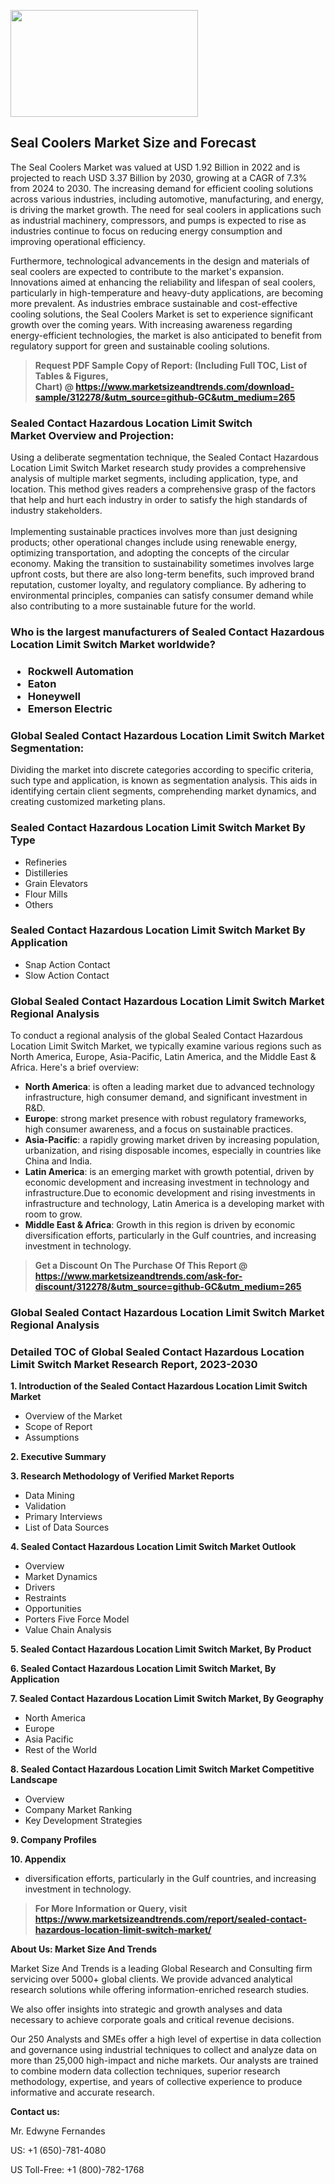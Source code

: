 <p><img class="alignnone size-medium wp-image-20088" src="https://ffe5etoiles.com/wp-content/uploads/2024/12/MST1-300x171.png" alt="" width="300" height="171" /></p><h2>Seal Coolers Market Size and Forecast</h2><p>The Seal Coolers Market was valued at USD 1.92 Billion in 2022 and is projected to reach USD 3.37 Billion by 2030, growing at a CAGR of 7.3% from 2024 to 2030. The increasing demand for efficient cooling solutions across various industries, including automotive, manufacturing, and energy, is driving the market growth. The need for seal coolers in applications such as industrial machinery, compressors, and pumps is expected to rise as industries continue to focus on reducing energy consumption and improving operational efficiency.</p><p>Furthermore, technological advancements in the design and materials of seal coolers are expected to contribute to the market's expansion. Innovations aimed at enhancing the reliability and lifespan of seal coolers, particularly in high-temperature and heavy-duty applications, are becoming more prevalent. As industries embrace sustainable and cost-effective cooling solutions, the Seal Coolers Market is set to experience significant growth over the coming years. With increasing awareness regarding energy-efficient technologies, the market is also anticipated to benefit from regulatory support for green and sustainable cooling solutions.</p></p><blockquote id="" class=""><strong>Request PDF Sample Copy of Report: (Including Full TOC, List of Tables &amp; Figures, Chart)&nbsp;@&nbsp;<strong><a href="https://www.marketsizeandtrends.com/download-sample/312278/&utm_source=github-GC&utm_medium=265" target="_blank">https://www.marketsizeandtrends.com/download-sample/312278/&utm_source=github-GC&utm_medium=265</a></strong></strong></blockquote><h3 id="" class="">Sealed Contact Hazardous Location Limit Switch Market&nbsp;Overview and Projection:</h3><p id="" class="">Using a deliberate segmentation technique, the Sealed Contact Hazardous Location Limit Switch Market research study provides a comprehensive analysis of multiple market segments, including application, type, and location. This method gives readers a comprehensive grasp of the factors that help and hurt each industry in order to satisfy the high standards of industry stakeholders. <br /> <br />Implementing sustainable practices involves more than just designing products; other operational changes include using renewable energy, optimizing transportation, and adopting the concepts of the circular economy. Making the transition to sustainability sometimes involves large upfront costs, but there are also long-term benefits, such improved brand reputation, customer loyalty, and regulatory compliance. By adhering to environmental principles, companies can satisfy consumer demand while also contributing to a more sustainable future for the world.</p><h3 id="" class="">Who is the largest manufacturers of&nbsp;Sealed Contact Hazardous Location Limit Switch Market worldwide?</h3><h3 class=""><p><ul><li>Rockwell Automation </li><li> Eaton </li><li> Honeywell </li><li> Emerson Electric</li></ul></p></h3><h3 id="" class="">Global&nbsp;Sealed Contact Hazardous Location Limit Switch Market Segmentation:</h3><p id="" class="">Dividing the market into discrete categories according to specific criteria, such type and application, is known as segmentation analysis. This aids in identifying certain client segments, comprehending market dynamics, and creating customized marketing plans.</p><h3 id="" class="">Sealed Contact Hazardous Location Limit Switch Market&nbsp;By Type</h3><p><p><ul><li>Refineries</li><li> Distilleries</li><li> Grain Elevators</li><li> Flour Mills</li><li> Others</p></li></ul></p></p><h3 id="" class="">Sealed Contact Hazardous Location Limit Switch Market&nbsp;By Application</h3><p class=""><p><ul><li>Snap Action Contact</li><li> Slow Action Contact</li></ul></p></p><h3 id="" class="">Global Sealed Contact Hazardous Location Limit Switch Market Regional Analysis</h3><p id="" class="">To conduct a regional analysis of the global Sealed Contact Hazardous Location Limit Switch Market, we typically examine various regions such as North America, Europe, Asia-Pacific, Latin America, and the Middle East &amp; Africa. Here's a brief overview:</p><ul><li><strong>North America</strong>: is often a leading market due to advanced technology infrastructure, high consumer demand, and significant investment in R&amp;D.</li><li><strong>Europe</strong>: strong market presence with robust regulatory frameworks, high consumer awareness, and a focus on sustainable practices.</li><li><strong>Asia-Pacific</strong>: a rapidly growing market driven by increasing population, urbanization, and rising disposable incomes, especially in countries like China and India.</li><li><strong>Latin America</strong>: is an emerging market with growth potential, driven by economic development and increasing investment in technology and infrastructure.Due to economic development and rising investments in infrastructure and technology, Latin America is a developing market with room to grow.</li><li><strong>Middle East &amp; Africa</strong>: Growth in this region is driven by economic diversification efforts, particularly in the Gulf countries, and increasing investment in technology.</li></ul><blockquote id="" class=""><strong>Get a Discount On The Purchase Of This Report @ <strong><a href="https://www.marketsizeandtrends.com/ask-for-discount/312278/&utm_source=github-GC&utm_medium=265" target="_blank">https://www.marketsizeandtrends.com/ask-for-discount/312278/&utm_source=github-GC&utm_medium=265</a></strong></strong></blockquote><h3 id="" class="">Global Sealed Contact Hazardous Location Limit Switch Market Regional Analysis</h3><h3 id="" class="">Detailed TOC of Global Sealed Contact Hazardous Location Limit Switch Market Research Report, 2023-2030</h3><p id="" class=""><strong>1. Introduction of the Sealed Contact Hazardous Location Limit Switch Market</strong></p><ul><li>Overview of the Market</li><li>Scope of Report</li><li>Assumptions</li></ul><p id="" class=""><strong>2. Executive Summary</strong></p><p id="" class=""><strong>3. Research Methodology of Verified Market Reports</strong></p><ul><li>Data Mining</li><li>Validation</li><li>Primary Interviews</li><li>List of Data Sources</li></ul><p id="" class=""><strong>4. Sealed Contact Hazardous Location Limit Switch Market Outlook</strong></p><ul><li>Overview</li><li>Market Dynamics</li><li>Drivers</li><li>Restraints</li><li>Opportunities</li><li>Porters Five Force Model</li><li>Value Chain Analysis</li></ul><p id="" class=""><strong>5. Sealed Contact Hazardous Location Limit Switch Market, By Product</strong></p><p id="" class=""><strong>6. Sealed Contact Hazardous Location Limit Switch Market, By Application</strong></p><p id="" class=""><strong>7. Sealed Contact Hazardous Location Limit Switch Market, By Geography</strong></p><ul><li>North America</li><li>Europe</li><li>Asia Pacific</li><li>Rest of the World</li></ul><p id="" class=""><strong>8. Sealed Contact Hazardous Location Limit Switch Market Competitive Landscape</strong></p><ul><li>Overview</li><li>Company Market Ranking</li><li>Key Development Strategies</li></ul><p id="" class=""><strong>9. Company Profiles</strong></p><p id="" class=""><strong>10. Appendix</strong></p><ul><li>diversification efforts, particularly in the Gulf countries, and increasing investment in technology.</li></ul><blockquote id="" class=""><strong>For More Information or Query, visit <strong><strong><a href="https://www.marketsizeandtrends.com/report/sealed-contact-hazardous-location-limit-switch-market/" target="_blank">https://www.marketsizeandtrends.com/report/sealed-contact-hazardous-location-limit-switch-market/</a></strong></strong></strong></blockquote><p id="" class=""><strong>About Us: Market Size And Trends</strong></p><p id="" class="">Market Size And Trends is a leading Global Research and Consulting firm servicing over 5000+ global clients. We provide advanced analytical research solutions while offering information-enriched research studies.</p><p id="" class="">We also offer insights into strategic and growth analyses and data necessary to achieve corporate goals and critical revenue decisions.</p><p id="" class="">Our 250 Analysts and SMEs offer a high level of expertise in data collection and governance using industrial techniques to collect and analyze data on more than 25,000 high-impact and niche markets. Our analysts are trained to combine modern data collection techniques, superior research methodology, expertise, and years of collective experience to produce informative and accurate research.</p><p id="" class=""><strong>Contact us:</strong></p><p id="" class="">Mr. Edwyne Fernandes</p><p id="" class="">US: +1 (650)-781-4080</p><p id="" class="">US Toll-Free: +1 (800)-782-1768</p>
